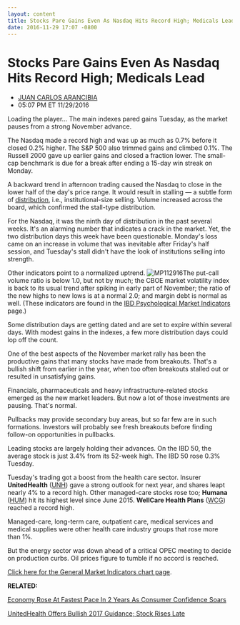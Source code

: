 ```yaml
---
layout: content
title: Stocks Pare Gains Even As Nasdaq Hits Record High; Medicals Lead
date: 2016-11-29 17:07 -0800
---
```



Stocks Pare Gains Even As Nasdaq Hits Record High; Medicals Lead
=================================================================




* [JUAN CARLOS ARANCIBIA](https://www.investors.com/author/arancibiaj/ "Posts by JUAN CARLOS ARANCIBIA")
* 05:07 PM ET 11/29/2016




Loading the player...
The main indexes pared gains Tuesday, as the market pauses from a strong November advance.


The Nasdaq made a record high and was up as much as 0.7% before it closed 0.2% higher. The S&P 500 also trimmed gains and climbed 0.1%. The Russell 2000 gave up earlier gains and closed a fraction lower. The small-cap benchmark is due for a break after ending a 15-day win streak on Monday.


A backward trend in afternoon trading caused the Nasdaq to close in the lower half of the day's price range. It would result in stalling — a subtle form of [distribution](http://education.investors.com/lesson.aspx?id=735759&sourceid=735764), i.e., institutional-size selling. Volume increased across the board, which confirmed the stall-type distribution.


For the Nasdaq, it was the ninth day of distribution in the past several weeks. It's an alarming number that indicates a crack in the market. Yet, the two distribution days this week have been questionable. Monday's loss came on an increase in volume that was inevitable after Friday's half session, and Tuesday's stall didn't have the look of institutions selling into strength.


Other indicators point to a normalized uptrend. ![MP112916](https://www.investors.com/wp-content/uploads/2016/11/MP112916-162x300.png)The put-call volume ratio is below 1.0, but not by much; the CBOE market volatility index is back to its usual trend after spiking in early part of November; the ratio of the new highs to new lows is at a normal 2.0; and margin debt is normal as well. (These indicators are found in the [IBD Psychological Market Indicators](http://research.investors.com/psychological-market-indicators/) page.)


Some distribution days are getting dated and are set to expire within several days. With modest gains in the indexes, a few more distribution days could lop off the count.


One of the best aspects of the November market rally has been the productive gains that many stocks have made from breakouts. That's a bullish shift from earlier in the year, when too often breakouts stalled out or resulted in unsatisfying gains.


Financials, pharmaceuticals and heavy infrastructure-related stocks emerged as the new market leaders. But now a lot of those investments are pausing. That's normal.


Pullbacks may provide secondary buy areas, but so far few are in such formations. Investors will probably see fresh breakouts before finding follow-on opportunities in pullbacks.


Leading stocks are largely holding their advances. On the IBD 50, the average stock is just 3.4% from its 52-week high. The IBD 50 rose 0.3% Tuesday.


Tuesday's trading got a boost from the health care sector. Insurer **UnitedHealth** ([UNH](https://research.investors.com/quote.aspx?symbol=UNH)) gave a strong outlook for next year, and shares leapt nearly 4% to a record high. Other managed-care stocks rose too; **Humana** ([HUM](https://research.investors.com/quote.aspx?symbol=HUM)) hit its highest level since June 2015. **WellCare Health Plans** ([WCG](https://research.investors.com/quote.aspx?symbol=WCG)) reached a record high.


Managed-care, long-term care, outpatient care, medical services and medical supplies were other health care industry groups that rose more than 1%.


But the energy sector was down ahead of a critical OPEC meeting to decide on production curbs. Oil prices figure to tumble if no accord is reached.


[Click here for the General Market Indicators chart page](https://www.investors.com/wp-content/uploads/2016/11/IBD2911152608GMI.pdf).


**RELATED:**


[Economy Rose At Fastest Pace In 2 Years As Consumer Confidence Soars](https://www.investors.com/news/economy/gdp-growth-revised-case-schiller-home-prices-consumer-confidence/)


[UnitedHealth Offers Bullish 2017 Guidance; Stock Rises Late](https://www.investors.com/news/unitedhealth-offers-bullish-2017-guidance-stock-rises-late/) 




